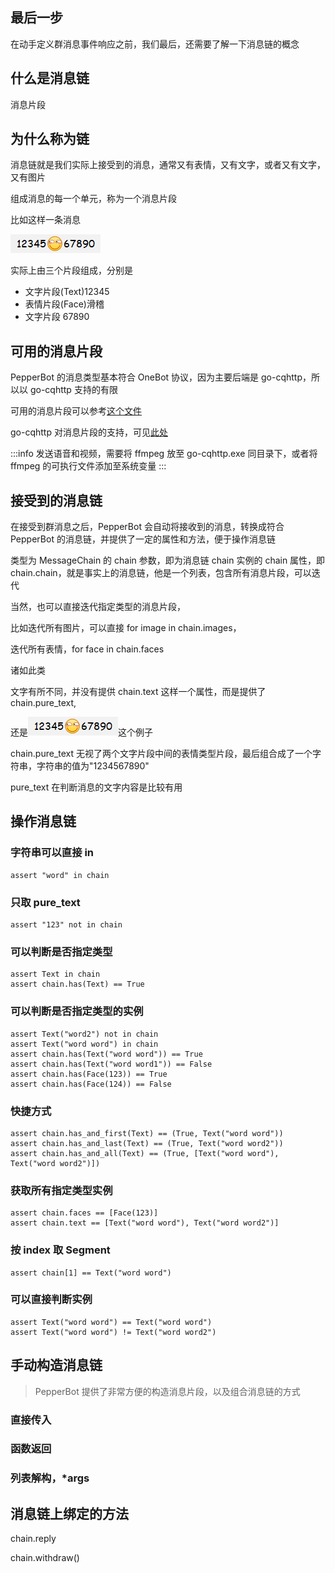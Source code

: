 ## 最后一步

在动手定义群消息事件响应之前，我们最后，还需要了解一下消息链的概念

## 什么是消息链

消息片段

## 为什么称为链

消息链就是我们实际上接受到的消息，通常又有表情，又有文字，或者又有文字，又有图片

组成消息的每一个单元，称为一个消息片段

比如这样一条消息

![](../../static/img/1.png)

实际上由三个片段组成，分别是

-   文字片段(Text)12345
-   表情片段(Face)滑稽
-   文字片段 67890

## 可用的消息片段

PepperBot 的消息类型基本符合 OneBot 协议，因为主要后端是 go-cqhttp，所以以 go-cqhttp 支持的有限

可用的消息片段可以参考[这个文件](https://github.com/SSmJaE/PepperBot/blob/master/pepperbot/message/segment.py)

go-cqhttp 对消息片段的支持，可见[此处](https://docs.go-cqhttp.org/cqcode/#qq-%E8%A1%A8%E6%83%85)

:::info
发送语音和视频，需要将 ffmpeg 放至 go-cqhttp.exe 同目录下，或者将 ffmpeg 的可执行文件添加至系统变量
:::

## 接受到的消息链

在接受到群消息之后，PepperBot 会自动将接收到的消息，转换成符合 PepperBot 的消息链，并提供了一定的属性和方法，便于操作消息链

类型为 MessageChain 的 chain 参数，即为消息链
chain 实例的 chain 属性，即 chain.chain，就是事实上的消息链，他是一个列表，包含所有消息片段，可以迭代

当然，也可以直接迭代指定类型的消息片段，

比如迭代所有图片，可以直接 for image in chain.images，

迭代所有表情，for face in chain.faces

诸如此类

文字有所不同，并没有提供 chain.text 这样一个属性，而是提供了 chain.pure_text,

还是![](../../static/img/1.png)这个例子

chain.pure_text 无视了两个文字片段中间的表情类型片段，最后组合成了一个字符串，字符串的值为"1234567890"

pure_text 在判断消息的文字内容是比较有用

## 操作消息链

### 字符串可以直接 in

```py3
assert "word" in chain
```

### 只取 pure_text

```py3
assert "123" not in chain
```

### 可以判断是否指定类型

```py3
assert Text in chain
assert chain.has(Text) == True
```

### 可以判断是否指定类型的实例

```py3
assert Text("word2") not in chain
assert Text("word word") in chain
assert chain.has(Text("word word")) == True
assert chain.has(Text("word word1")) == False
assert chain.has(Face(123)) == True
assert chain.has(Face(124)) == False
```

### 快捷方式

```py3
assert chain.has_and_first(Text) == (True, Text("word word"))
assert chain.has_and_last(Text) == (True, Text("word word2"))
assert chain.has_and_all(Text) == (True, [Text("word word"), Text("word word2")])
```

### 获取所有指定类型实例

```py3
assert chain.faces == [Face(123)]
assert chain.text == [Text("word word"), Text("word word2")]
```

### 按 index 取 Segment

```py3
assert chain[1] == Text("word word")
```

### 可以直接判断实例

```py3
assert Text("word word") == Text("word word")
assert Text("word word") != Text("word word2")
```

## 手动构造消息链

> PepperBot 提供了非常方便的构造消息片段，以及组合消息链的方式

### 直接传入

### 函数返回

### 列表解构，\*args

## 消息链上绑定的方法

chain.reply

chain.withdraw()
